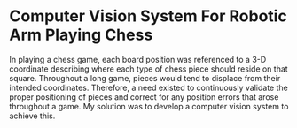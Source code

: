 # Computer Vision System For Robotic Arm Playing Chess
In playing a chess game, each board position was referenced to a 3-D coordinate describing where each type of chess piece should reside on that square. Throughout a long game, pieces would tend to displace from their intended coordinates. Therefore, a need existed to continuously validate the proper positioning of pieces and correct for any position errors that arose throughout a game. My solution was to develop a computer vision system to achieve this.

